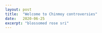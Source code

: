 ```yaml
---
layout: post
title:  "Welcome to Chinmoy controversies"
date:   2020-06-25
excerpt: "blossomed rose sri"
---
```

